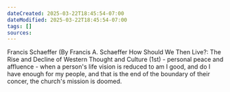 ```yaml
---
dateCreated: 2025-03-22T18:45:54-07:00
dateModified: 2025-03-22T18:45:54-07:00
tags: []
sources: 
---
```

Francis Schaeffer (By Francis A. Schaeffer How Should We Then Live?: The Rise and Decline of Western Thought and Culture (1st) - personal peace and affluence - when a person's life vision is reduced to am I good, and do I have enough for my people, and that is the end of the boundary of their concer, the church's mission is doomed.
